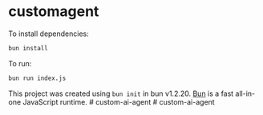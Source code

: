 # customagent

To install dependencies:

```bash
bun install
```

To run:

```bash
bun run index.js
```

This project was created using `bun init` in bun v1.2.20. [Bun](https://bun.com) is a fast all-in-one JavaScript runtime.
#   c u s t o m - a i - a g e n t  
 #   c u s t o m - a i - a g e n t  
 